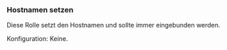 ### Hostnamen setzen

Diese Rolle setzt den Hostnamen und sollte immer eingebunden werden.

Konfiguration: Keine.
